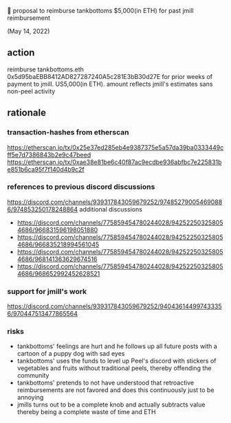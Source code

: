🍌 proposal to reimburse tankbottoms $5,000(in ETH) for past jmill reimbursement

(May 14, 2022)

## action

reimburse tankbottoms.eth 0x5d95baEBB8412AD827287240A5c281E3bB30d27E for prior weeks of payment to jmill. US5,000(in ETH).
amount reflects jmill's estimates sans non-peel activity

## rationale

### transaction-hashes from etherscan

https://etherscan.io/tx/0x25e37ed285eb4e9387375e5a57da39ba0333449cff5e7d7386843b2e9c47beed
https://etherscan.io/tx/0xae38e81be6c40f87ac9ecdbe936abfbc7e225831be851b6ca95f7f140d4b9c2f

### references to previous discord discussions
https://discord.com/channels/939317843059679252/974852790054690886/974853250178248864
additional discussions

- https://discord.com/channels/775859454780244028/942522503258054686/966831596198051880
- https://discord.com/channels/775859454780244028/942522503258054686/966835218994561045
- https://discord.com/channels/775859454780244028/942522503258054686/968141363629674516
- https://discord.com/channels/775859454780244028/942522503258054686/968652992452628521


### support for jmill's work

https://discord.com/channels/939317843059679252/940436144997433356/970447513477865564

### risks

- tankbottoms' feelings are hurt and he follows up all future posts with a cartoon of a puppy dog with sad eyes
- tankbottoms' uses the funds to level up Peel's discord with stickers of vegetables and fruits without traditional peels, thereby offending the community
- tankbottoms' pretends to not have understood that retroactive reimbursements are not favored and does this continuously just to be annoying
- jmills turns out to be a complete knob and actually subtracts value thereby being a complete waste of time and ETH

